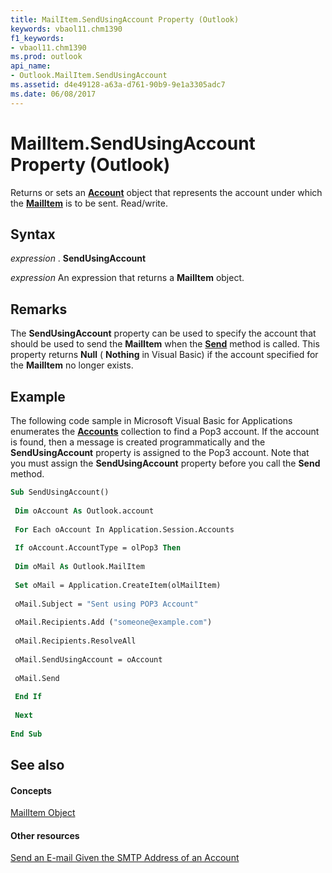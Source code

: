```yaml
---
title: MailItem.SendUsingAccount Property (Outlook)
keywords: vbaol11.chm1390
f1_keywords:
- vbaol11.chm1390
ms.prod: outlook
api_name:
- Outlook.MailItem.SendUsingAccount
ms.assetid: d4e49128-a63a-d761-90b9-9e1a3305adc7
ms.date: 06/08/2017
---
```



# MailItem.SendUsingAccount Property (Outlook)

Returns or sets an  **[Account](account-object-outlook.md)** object that represents the account under which the **[MailItem](mailitem-object-outlook.md)** is to be sent. Read/write.


## Syntax

 _expression_ . **SendUsingAccount**

 _expression_ An expression that returns a **MailItem** object.


## Remarks

The  **SendUsingAccount** property can be used to specify the account that should be used to send the **MailItem** when the **[Send](mailitem-send-method-outlook.md)** method is called. This property returns **Null** ( **Nothing** in Visual Basic) if the account specified for the **MailItem** no longer exists.


## Example

The following code sample in Microsoft Visual Basic for Applications enumerates the  **[Accounts](accounts-object-outlook.md)** collection to find a Pop3 account. If the account is found, then a message is created programmatically and the **SendUsingAccount** property is assigned to the Pop3 account. Note that you must assign the **SendUsingAccount** property before you call the **Send** method.


```vb
Sub SendUsingAccount() 
 
 Dim oAccount As Outlook.account 
 
 For Each oAccount In Application.Session.Accounts 
 
 If oAccount.AccountType = olPop3 Then 
 
 Dim oMail As Outlook.MailItem 
 
 Set oMail = Application.CreateItem(olMailItem) 
 
 oMail.Subject = "Sent using POP3 Account" 
 
 oMail.Recipients.Add ("someone@example.com") 
 
 oMail.Recipients.ResolveAll 
 
 oMail.SendUsingAccount = oAccount 
 
 oMail.Send 
 
 End If 
 
 Next 
 
End Sub
```


## See also


#### Concepts


[MailItem Object](mailitem-object-outlook.md)
#### Other resources


[Send an E-mail Given the SMTP Address of an Account](send-an-e-mail-given-the-smtp-address-of-an-account-outlook.md)



